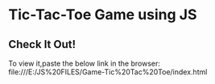 # Tic-Tac-Toe Game using JS

## Check It Out!
To view it,paste the below link in the browser:
<br>
file:///E:/JS%20FILES/Game-Tic%20Tac%20Toe/index.html
